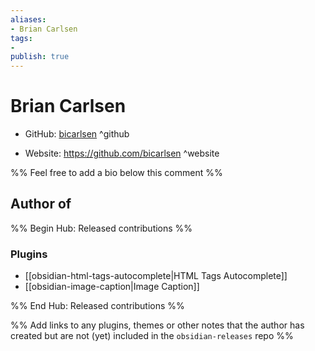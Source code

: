 ```yaml
---
aliases:
- Brian Carlsen
tags:
- 
publish: true
---
```


# Brian Carlsen

- GitHub: [bicarlsen](https://github.com/bicarlsen/) ^github
<!-- - Discord: `@` ^discord-->
- Website: <https://github.com/bicarlsen> ^website
<!-- - [[Publish sites|Publish site]]: ^publish-->

%% Feel free to add a bio below this comment %%


## Author of

%% Begin Hub: Released contributions %%
### Plugins
- [[obsidian-html-tags-autocomplete|HTML Tags Autocomplete]]
- [[obsidian-image-caption|Image Caption]]

%% End Hub: Released contributions %%

%% Add links to any plugins, themes or other notes that the author has created but are not (yet) included in the `obsidian-releases` repo %%

<!--
### Unlisted plugins

- 
-->

<!--
### Others

- 
-->

<!--
## Sponsor this author

- [[GitHub sponsors]]: [Sponsor @bicarlsen on GitHub Sponsors](https://github.com/sponsors/bicarlsen) ^github-sponsor
- [[Buy me a coffee]]: ^buy-me-a-coffee
- [[PayPal]]: ^paypal
- [[Patreon]]: ^patreon

-->

<!--
## Follow this author

- [[YouTube Channels|On YouTube]]: ^youtube
- Twitter: ^twitter
- ...
-->